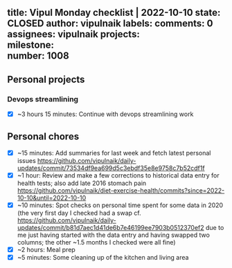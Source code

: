 title:	Vipul Monday checklist | 2022-10-10
state:	CLOSED
author:	vipulnaik
labels:	
comments:	0
assignees:	vipulnaik
projects:	
milestone:	
number:	1008
--
## Personal projects

### Devops streamlining

- [x]  ~3 hours 15 minutes: Continue with devops streamlining work

## Personal chores

- [x] ~15 minutes: Add summaries for last week and fetch latest personal issues https://github.com/vipulnaik/daily-updates/commit/73534df9ea699d5c3ebdf35e8e9758c7b52cdf1f
- [x] ~1 hour: Review and make a few corrections to historical data entry for health tests; also add late 2016 stomach pain https://github.com/vipulnaik/diet-exercise-health/commits?since=2022-10-10&until=2022-10-10 
- [x] ~10 minutes: Spot checks on personal time spent for some data in 2020 (the very first day I checked had a swap cf. https://github.com/vipulnaik/daily-updates/commit/b81d7aec1d41de6b7e46199ee7903b0512370ef2 due to me just having started with the data entry and having swapped two columns; the other ~1.5 months I checked were all fine)
- [x] ~2 hours: Meal prep
- [x] ~5 minutes: Some cleaning up of the kitchen and living area  
